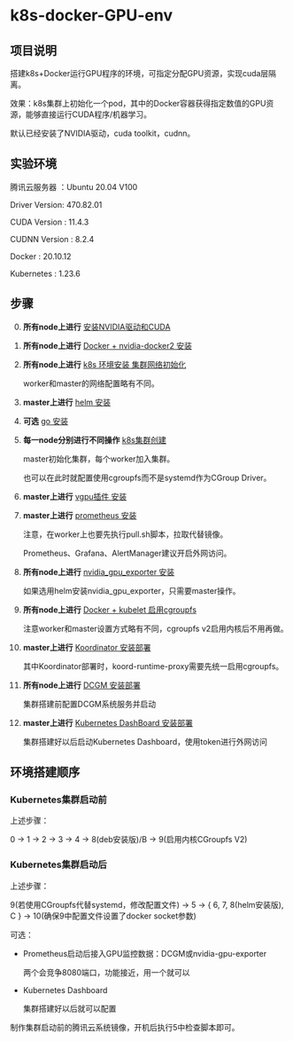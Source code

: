 # k8s-docker-GPU-env
## 项目说明

搭建k8s+Docker运行GPU程序的环境，可指定分配GPU资源，实现cuda层隔离。

效果：k8s集群上初始化一个pod，其中的Docker容器获得指定数值的GPU资源，能够直接运行CUDA程序/机器学习。

默认已经安装了NVIDIA驱动，cuda toolkit，cudnn。

## 实验环境

腾讯云服务器   ：Ubuntu 20.04 V100

Driver Version: 470.82.01

CUDA Version  : 11.4.3

CUDNN Version : 8.2.4

Docker        : 20.10.12

Kubernetes    : 1.23.6

## 步骤

0. **所有node上进行** [安装NVIDIA驱动和CUDA](https://github.com/kssamwang/k8s-docker-GPU-env/tree/0-cuda)
1. **所有node上进行** [Docker + nvidia-docker2 安装](https://github.com/kssamwang/k8s-docker-GPU-env/tree/1-docker-install)

2. **所有node上进行** [k8s 环境安装 集群网络初始化](https://github.com/kssamwang/k8s-docker-GPU-env/tree/2-k8s-install)

    worker和master的网络配置略有不同。

3. **master上进行** [helm 安装](https://github.com/kssamwang/k8s-docker-GPU-env/tree/3-helm-install)

4. **可选** [go 安装](https://github.com/kssamwang/k8s-docker-GPU-env/tree/4-go-install)

5. **每一node分别进行不同操作** [k8s集群创建](https://github.com/kssamwang/k8s-docker-GPU-env/tree/5-cluster-establish)
    
    master初始化集群，每个worker加入集群。
    
    也可以在此时就配置使用cgroupfs而不是systemd作为CGroup Driver。

6. **master上进行** [vgpu插件 安装](https://github.com/kssamwang/k8s-docker-GPU-env/tree/6-4paradigm-vgpu-scheduler)

7. **master上进行** [prometheus 安装](https://github.com/kssamwang/k8s-docker-GPU-env/tree/7-prometheus)

    注意，在worker上也要先执行pull.sh脚本，拉取代替镜像。
    
    Prometheus、Grafana、AlertManager建议开启外网访问。

8. **所有node上进行** [nvidia_gpu_exporter 安装](https://github.com/kssamwang/k8s-docker-GPU-env/tree/8-nvidia_gpu_exporter)

    如果选用helm安装nvidia_gpu_exporter，只需要master操作。

9. **所有node上进行** [Docker + kubelet 启用cgroupfs](https://github.com/kssamwang/k8s-docker-GPU-env/tree/9-cgroupfs)
    
    注意worker和master设置方式略有不同，cgroupfs v2启用内核后不用再做。
   
10. **master上进行** [Koordinator 安装部署](https://github.com/kssamwang/k8s-docker-GPU-env/tree/A-koordinator)

    其中Koordinator部署时，koord-runtime-proxy需要先统一启用cgroupfs。

11. **所有node上进行** [DCGM 安装部署](https://github.com/kssamwang/Kubernetes-Docker-vGPU-Env/tree/main/B-DCGM)

    集群搭建前配置DCGM系统服务并启动

12. **master上进行** [Kubernetes DashBoard 安装部署](https://github.com/kssamwang/k8s-docker-GPU-env/tree/C-DashBoard)
    
    集群搭建好以后启动Kubernetes Dashboard，使用token进行外网访问

## 环境搭建顺序

### Kubernetes集群启动前

上述步骤：

0 -> 1 -> 2 -> 3 -> 4 -> 8(deb安装版)/B -> 9(启用内核CGroupfs V2)

### Kubernetes集群启动后

上述步骤：

9(若使用CGroupfs代替systemd，修改配置文件) -> 5 -> { 6, 7, 8(helm安装版), C } -> 10(确保9中配置文件设置了docker socket参数)

可选：

+ Prometheus启动后接入GPU监控数据：DCGM或nvidia-gpu-exporter

    两个会竞争8080端口，功能接近，用一个就可以

+ Kubernetes Dashboard

    集群搭建好以后就可以配置

制作集群启动前的腾讯云系统镜像，开机后执行5中检查脚本即可。
